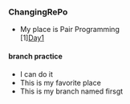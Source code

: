 ### ChangingRePo
- My place is Pair Programming<br>
[1][Day1](https://github.com/enrhd24/ChangingRePo/tree/enrhd24/DAY1)

#### branch practice
- I can do it<br>
- This is my favorite place<br>
- This is my branch named firsgt<br>